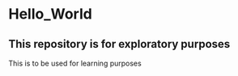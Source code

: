 # Hello_World
## This repository is for exploratory purposes
This is to be used for learning purposes
